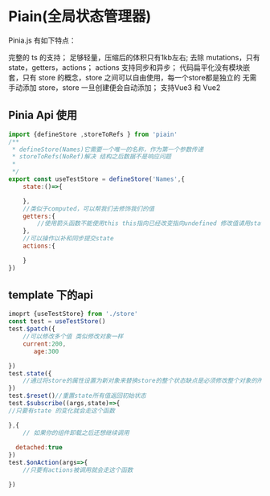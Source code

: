 # Piain(全局状态管理器)
Pinia.js 有如下特点：

完整的 ts 的支持；
足够轻量，压缩后的体积只有1kb左右;
去除 mutations，只有 state，getters，actions；
actions 支持同步和异步；
代码扁平化没有模块嵌套，只有 store 的概念，store 之间可以自由使用，每一个store都是独立的
无需手动添加 store，store 一旦创建便会自动添加；
支持Vue3 和 Vue2

## Pinia Api 使用

```js
import {defineStore ,storeToRefs } from 'piain'
/**
 * defineStore(Names)它需要一个唯一的名称，作为第一个参数传递
 * storeToRefs(NoRef)解决 结构之后数据不是响应问题
 * 
 */
export const useTestStore = defineStore('Names',{
    state:()=>{

    },
    //类似于computed，可以帮我们去修饰我们的值
    getters:{
        //使用箭头函数不能使用this this指向已经改变指向undefined 修改值请用state 主要作用类似于computed 数据修饰并且有缓存
    },
    //可以操作以补和同步提交state
    actions:{

    }
})
```


## template 下的api
```js
imoprt {useTestStore} from './store'
const test = useTestStore()
test.$patch({
    //可以修改多个值 类似修改对象一样
    current:200,
       age:300

})
test.state({
    //通过将store的属性设置为新对象来替换store的整个状态缺点是必须修改整个对象的所有属性
})
test.$reset()//重置state所有值返回初始状态
test.$subscribe((args,state)=>{
//只要有state 的变化就会走这个函数

},{
    // 如果你的组件卸载之后还想继续调用
    
  detached:true
})
test.$onAction(args=>{
    //只要有actions被调用就会走这个函数

})
```



